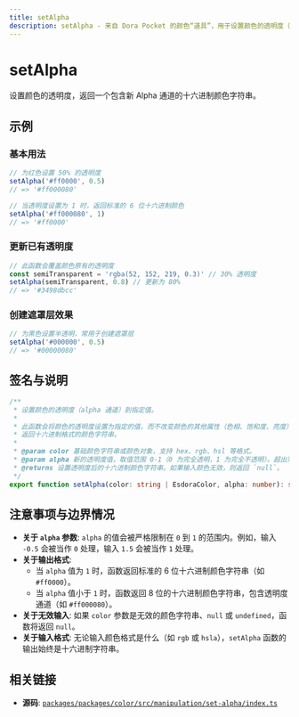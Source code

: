 ```yaml
---
title: setAlpha
description: setAlpha - 来自 Dora Pocket 的颜色“道具”，用于设置颜色的透明度（alpha 通道）到指定值。
---
```


# setAlpha

<!-- 1. 简介：一句话核心功能描述 -->

设置颜色的透明度，返回一个包含新 Alpha 通道的十六进制颜色字符串。

<!-- 2. 示例：由核心功能和从测试用例中提炼的场景组成 -->

## 示例

### 基本用法

```typescript
// 为红色设置 50% 的透明度
setAlpha('#ff0000', 0.5)
// => '#ff000080'

// 当透明度设置为 1 时，返回标准的 6 位十六进制颜色
setAlpha('#ff000080', 1)
// => '#ff0000'
```

### 更新已有透明度

```typescript
// 此函数会覆盖颜色原有的透明度
const semiTransparent = 'rgba(52, 152, 219, 0.3)' // 30% 透明度
setAlpha(semiTransparent, 0.8) // 更新为 80%
// => '#3498dbcc'
```

### 创建遮罩层效果

```typescript
// 为黑色设置半透明，常用于创建遮罩层
setAlpha('#000000', 0.5)
// => '#00000080'
```

<!-- 3. 签名与说明：合并了签名、参数、返回值的唯一技术核心 -->

## 签名与说明

```typescript
/**
 * 设置颜色的透明度（alpha 通道）到指定值。
 *
 * 此函数会将颜色的透明度设置为指定的值，而不改变颜色的其他属性（色相、饱和度、亮度）。
 * 返回十六进制格式的颜色字符串。
 *
 * @param color 基础颜色字符串或颜色对象，支持 hex、rgb、hsl 等格式。
 * @param alpha 新的透明度值，取值范围 0-1（0 为完全透明，1 为完全不透明）。超出范围的值将被限制在 0 和 1 之间。
 * @returns 设置透明度后的十六进制颜色字符串。如果输入颜色无效，则返回 `null`。
 */
export function setAlpha(color: string | EsdoraColor, alpha: number): string | null
```

<!-- 4. 注意事项与边界情况：建立用户信任 -->

## 注意事项与边界情况

- **关于 `alpha` 参数**: `alpha` 的值会被严格限制在 `0` 到 `1` 的范围内。例如，输入 `-0.5` 会被当作 `0` 处理，输入 `1.5` 会被当作 `1` 处理。
- **关于输出格式**:
  - 当 `alpha` 值为 `1` 时，函数返回标准的 6 位十六进制颜色字符串（如 `#ff0000`）。
  - 当 `alpha` 值小于 `1` 时，函数返回 8 位的十六进制颜色字符串，包含透明度通道（如 `#ff000080`）。
- **关于无效输入**: 如果 `color` 参数是无效的颜色字符串、`null` 或 `undefined`，函数将返回 `null`。
- **关于输入格式**: 无论输入颜色格式是什么（如 `rgb` 或 `hsla`），`setAlpha` 函数的输出始终是十六进制字符串。

<!-- 5. 相关链接：提供相关函数及源码的链接 -->

## 相关链接

- **源码**: [`packages/packages/color/src/manipulation/set-alpha/index.ts`](https://github.com/esdora-js/esdora/blob/main/packages/packages/color/src/manipulation/set-alpha/index.ts)
